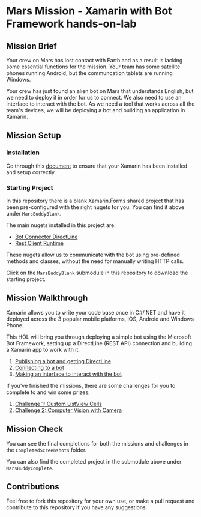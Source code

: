# Mars Mission - Xamarin with Bot Framework hands-on-lab

## Mission Brief
Your crew on Mars has lost contact with Earth and as a result is lacking some essential functions for the mission. Your team has some satellite phones running Android, but the communcation tablets are running Windows.

Your crew has just found an alien bot on Mars that understands English, but we need to deploy it in order for us to connect. We also need to use an interface to interact with the bot. As we need a tool that works across all the team's devices, we will be deploying a bot and building an application in Xamarin.

## Mission Setup
### Installation
Go through this [document](https://github.com/jamesleeht/XamarinMarsHOL/blob/master/INSTALL.md) to ensure that your Xamarin has been installed and setup correctly.

### Starting Project
In this repository there is a blank Xamarin.Forms shared project that has been pre-configured with the right nugets for you. You can find it above under `MarsBuddyBlank`.

The main nugets installed in this project are:
- [Bot Connector DirectLine](https://www.nuget.org/packages/Microsoft.Bot.Connector.DirectLine/3.0.0)
- [Rest Client Runtime](https://www.nuget.org/packages/Microsoft.Rest.ClientRuntime/)

These nugets allow us to communicate with the bot using pre-defined methods and classes, without the need for manually writing HTTP calls.

Click on the `MarsBuddyBlank` submodule in this repository to download the starting project. 

## Mission Walkthrough
Xamarin allows you to write your code base once in C#/.NET and have it deployed across the 3 popular mobile platforms, iOS, Android and Windows Phone.

This HOL will bring you through deploying a simple bot using the Microsoft Bot Framework, setting up a DirectLine (REST API) connection and building a Xamarin app to work with it:

1. [Publishing a bot and getting DirectLine](https://github.com/jamesleeht/XamarinMarsHOL/blob/master/MISSION1.md)
2. [Connecting to a bot](https://github.com/jamesleeht/XamarinMarsHOL/blob/master/MISSION2.md)
3. [Making an interface to interact with the bot](https://github.com/jamesleeht/XamarinMarsHOL/blob/master/MISSION3.md)

If you've finished the missions, there are some challenges for you to complete to and win some prizes.

1. [Challenge 1: Custom ListView Cells](https://github.com/jamesleeht/XamarinMarsHOL/blob/master/CHALLENGE1.md)
2. [Challenge 2: Computer Vision with Camera](https://github.com/jamesleeht/XamarinMarsHOL/blob/master/CHALLENGE2.md)

## Mission Check
You can see the final completions for both the missions and challenges in the `CompletedScreenshots` folder.

You can also find the completed project in the submodule above under `MarsBuddyComplete`.

## Contributions
Feel free to fork this repository for your own use, or make a pull request and contribute to this repository if you have any suggestions.